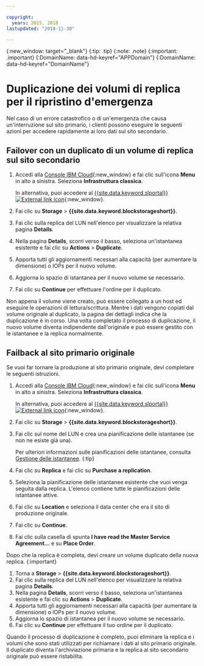 ```yaml
---

copyright:
  years: 2015, 2018
lastupdated: "2018-11-30"

---
```


{:new_window: target="_blank"}
{:tip: .tip}
{:note: .note}
{:important: .important}
{:DomainName: data-hd-keyref="APPDomain"}
{:DomainName: data-hd-keyref="DomainName"}


# Duplicazione dei volumi di replica per il ripristino d'emergenza

Nel caso di un errore catastrofico o di un'emergenza che causa un'interruzione sul sito primario, i clienti possono eseguire le seguenti azioni per accedere rapidamente ai loro dati sul sito secondario.

## Failover con un duplicato di un volume di replica sul sito secondario

1. Accedi alla [Console IBM Cloud](https://{DomainName}/catalog/){:new_window} e fai clic sull'icona **Menu** in alto a sinistra. Seleziona **Infrastruttura classica**.

   In alternativa, puoi accedere al [{{site.data.keyword.slportal}} ![External link icon](../../icons/launch-glyph.svg "External link icon")](https://control.softlayer.com/){:new_window}.
2. Fai clic su **Storage** > **{{site.data.keyword.blockstorageshort}}**.
3. Fai clic sulla replica del LUN nell'elenco per visualizzare la relativa pagina **Details**.
4. Nella pagina **Details**, scorri verso il basso, seleziona un'istantanea esistente e fai clic su **Actions** > **Duplicate**.
5. Apporta tutti gli aggiornamenti necessari alla capacità (per aumentare la dimensione) o IOPs per il nuovo volume.
6. Aggiorna lo spazio di istantanea per il nuovo volume se necessario.
7. Fai clic su **Continue** per effettuare l'ordine per il duplicato.

Non appena il volume viene creato, può essere collegato a un host ed eseguire le operazioni di lettura/scrittura. Mentre i dati vengono copiati dal volume originale al duplicato, la pagina dei dettagli indica che la duplicazione è in corso. Una volta completato il processo di duplicazione, il nuovo volume diventa indipendente dall'originale e può essere gestito con le istantanee e la replica normalmente.

## Failback al sito primario originale

Se vuoi far tornare la produzione al sito primario originale, devi completare le seguenti istruzioni.

1. Accedi alla [Console IBM Cloud](https://{DomainName}/catalog/){:new_window} e fai clic sull'icona **Menu** in alto a sinistra. Seleziona **Infrastruttura classica**.

   In alternativa, puoi accedere al [{{site.data.keyword.slportal}} ![External link icon](../../icons/launch-glyph.svg "External link icon")](https://control.softlayer.com/){:new_window}.
2. Fai clic su **Storage** > **{{site.data.keyword.blockstorageshort}}**.
3. Fai clic sul nome del LUN e crea una pianificazione delle istantanee (se non ne esiste già una).

   Per ulteriori informazioni sulle pianificazioni delle istantanee, consulta [Gestione delle istantanee](working-with-snapshots.html#adding-a-snapshot-schedule).
   {:tip}
4. Fai clic su **Replica** e fai clic su **Purchase a replication**.
5. Seleziona la pianificazione delle istantanee esistente che vuoi venga seguita dalla replica. L'elenco contiene tutte le pianificazioni delle istantanee attive.  
6. Fai clic su **Location** e seleziona il data center che era il sito di produzione originale.
7. Fai clic su **Continue**.
8. Fai clic sulla casella di spunta **I have read the Master Service Agreement…** e su **Place Order**.

Dopo che la replica è completa, devi creare un volume duplicato della nuova replica.
{:important}

1. Torna a **Storage** > **{{site.data.keyword.blockstorageshort}}**.
2. Fai clic sulla replica del LUN nell'elenco per visualizzare la relativa pagina **Details**.
3. Nella pagina **Details**, scorri verso il basso, seleziona un'istantanea esistente e fai clic su **Actions** > **Duplicate**.
4. Apporta tutti gli aggiornamenti necessari alla capacità (per aumentare la dimensione) o IOPs per il nuovo volume.
5. Aggiorna lo spazio di istantanea per il nuovo volume se necessario.
6. Fai clic su **Continue** per effettuare il tuo ordine per il duplicato.

Quando il processo di duplicazione è completo, puoi eliminare la replica e i volumi che sono stati utilizzati per richiamare i dati al sito primario originale. Il duplicato diventa l'archiviazione primaria e la replica al sito secondario originale può essere ristabilita.
